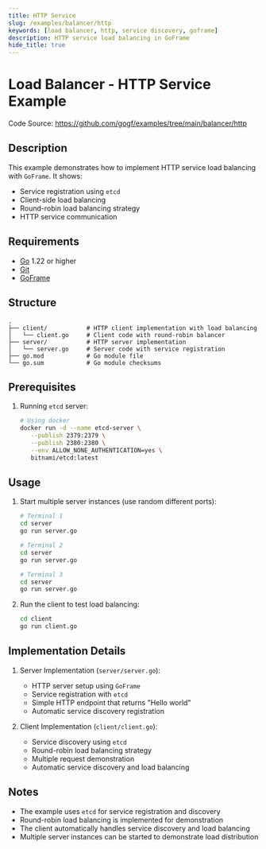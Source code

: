 ```yaml
---
title: HTTP Service
slug: /examples/balancer/http
keywords: [load balancer, http, service discovery, goframe]
description: HTTP service load balancing in GoFrame
hide_title: true
---
```


# Load Balancer - HTTP Service Example

Code Source: https://github.com/gogf/examples/tree/main/balancer/http


## Description

This example demonstrates how to implement HTTP service load balancing with `GoFrame`. It shows:
- Service registration using `etcd`
- Client-side load balancing
- Round-robin load balancing strategy
- HTTP service communication

## Requirements

- [Go](https://golang.org/dl/) 1.22 or higher
- [Git](https://git-scm.com/downloads)
- [GoFrame](https://goframe.org)

## Structure

```text
.
├── client/           # HTTP client implementation with load balancing
│   └── client.go     # Client code with round-robin balancer
├── server/           # HTTP server implementation
│   └── server.go     # Server code with service registration
├── go.mod            # Go module file
└── go.sum            # Go module checksums
```

## Prerequisites

1. Running `etcd` server:
   ```bash
   # Using docker
   docker run -d --name etcd-server \
      --publish 2379:2379 \
      --publish 2380:2380 \
      --env ALLOW_NONE_AUTHENTICATION=yes \
      bitnami/etcd:latest
   ```

## Usage

1. Start multiple server instances (use random different ports):
   ```bash
   # Terminal 1
   cd server
   go run server.go

   # Terminal 2
   cd server
   go run server.go

   # Terminal 3
   cd server
   go run server.go
   ```

2. Run the client to test load balancing:
   ```bash
   cd client
   go run client.go
   ```

## Implementation Details

1. Server Implementation (`server/server.go`):
   - HTTP server setup using `GoFrame`
   - Service registration with `etcd`
   - Simple HTTP endpoint that returns "Hello world"
   - Automatic service discovery registration

2. Client Implementation (`client/client.go`):
   - Service discovery using `etcd`
   - Round-robin load balancing strategy
   - Multiple request demonstration
   - Automatic service discovery and load balancing

## Notes

- The example uses `etcd` for service registration and discovery
- Round-robin load balancing is implemented for demonstration
- The client automatically handles service discovery and load balancing
- Multiple server instances can be started to demonstrate load distribution
